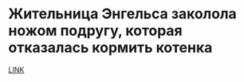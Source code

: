# Жительница Энгельса заколола ножом подругу, которая отказалась кормить котенка



[LINK](https://varlamov.ru/3173760.html)